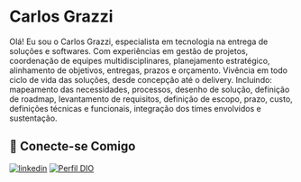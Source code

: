 # Carlos Grazzi

Olá! Eu sou o Carlos Grazzi, especialista em tecnologia na entrega de soluções e softwares. Com experiências em gestão de projetos, coordenação de equipes multidisciplinares, planejamento estratégico, alinhamento de objetivos, entregas, prazos e orçamento. Vivência em todo ciclo de vida das soluções, desde concepção até o delivery. Incluindo: mapeamento das necessidades, processos, desenho de solução, definição de roadmap, levantamento de requisitos, definição de escopo, prazo, custo, definições técnicas e funcionais, integração dos times envolvidos e sustentação.

## 🔗 Conecte-se Comigo

[![linkedin](https://img.shields.io/badge/linkedin-0A66C2?style=for-the-badge&logo=linkedin&logoColor=white)](https://www.linkedin.com/in/carlos-grazzi/)
[![Perfil DIO](https://img.shields.io/badge/-Meu%20Perfil%20na%20DIO-000?style=for-the-badge)](https://www.dio.me/users/carlos_grazzi)
